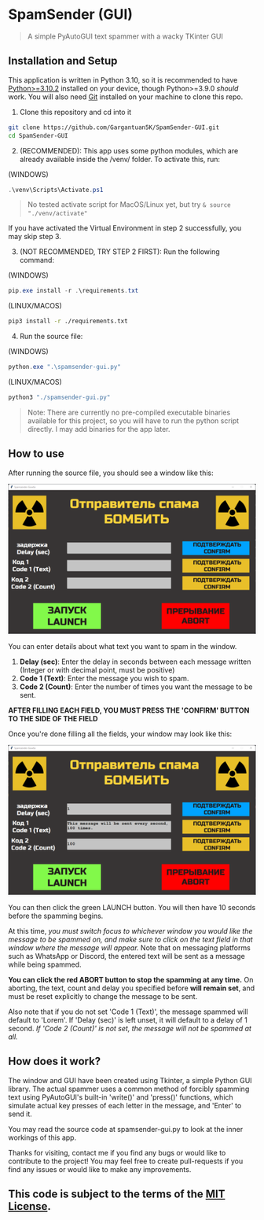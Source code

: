 # SpamSender (GUI)
> A simple PyAutoGUI text spammer with a wacky TKinter GUI

## Installation and Setup
This application is written in Python 3.10, so it is recommended to have [Python>=3.10.2](https://www.python.org/downloads/release/python-3102/) installed on your device, though Python>=3.9.0 *should* work. You will also need [Git](https://git-scm.org/download) installed on your machine to clone this repo.

1. Clone this repository and cd into it
```sh
git clone https://github.com/Gargantuan5K/SpamSender-GUI.git
cd SpamSender-GUI
```

2. (RECOMMENDED): This app uses some python modules, which are already available inside the /venv/ folder. To activate this, run:

(WINDOWS)
```ps1
.\venv\Scripts\Activate.ps1
```
> No tested activate script for MacOS/Linux yet, but try `& source "./venv/activate"`


If you have activated the Virtual Environment in step 2 successfully, you may skip step 3.

3. (NOT RECOMMENDED, TRY STEP 2 FIRST): Run the following command:

(WINDOWS)
```ps1
pip.exe install -r .\requirements.txt
```

(LINUX/MACOS)
```sh
pip3 install -r ./requirements.txt
```

4. Run the source file:

(WINDOWS)
```ps1
python.exe ".\spamsender-gui.py"
```

(LINUX/MACOS)
```sh
python3 "./spamsender-gui.py"
```

> Note: There are currently no pre-compiled executable binaries available for this project, so you will have to run the python script directly. I may add binaries for the app later.


## How to use
After running the source file, you should see a window like this:

![Window](img/ss_emptywin.png)

You can enter details about what text you want to spam in the window.
1. **Delay (sec)**: Enter the delay in seconds between each message written (Integer or with decimal point, must be positive)
2. **Code 1 (Text)**: Enter the message you wish to spam.
3. **Code 2 (Count)**: Enter the number of times you want the message to be sent.

**AFTER FILLING EACH FIELD, YOU MUST PRESS THE 'CONFIRM' BUTTON TO THE SIDE OF THE FIELD**


Once you're done filling all the fields, your window may look like this:

![Filled Window](img/ss_filledwin.png)


You can then click the green LAUNCH button. You will then have 10 seconds before the spamming begins.

At this time, *you must switch focus to whichever window you would like the message to be spammed on, and make sure to click on the text field in that window where the message will appear.* Note that on messaging platforms such as WhatsApp or Discord, the entered text will be sent as a message while being spammed.


**You can click the red ABORT button to stop the spamming at any time.** On aborting, the text, count and delay you specified before **will remain set**, and must be reset explicitly to change the message to be sent.


Also note that if you do not set 'Code 1 (Text)', the message spammed will default to 'Lorem'. If 'Delay (sec)' is left unset, it will default to a delay of 1 second. *If 'Code 2 (Count)' is not set, the message will not be spammed at all.*


## How does it work?

The window and GUI have been created using Tkinter, a simple Python GUI library. The actual spammer uses a common method of forcibly spamming text using PyAutoGUI's built-in 'write()' and 'press()' functions, which simulate actual key presses of each letter in the message, and 'Enter' to send it.


You may read the source code at spamsender-gui.py to look at the inner workings of this app.


Thanks for visiting, contact me if you find any bugs or would like to contribute to the project! You may feel free to create pull-requests if you find any issues or would like to make any improvements.


**This code is subject to the terms of the [MIT License](LICENSE).**
---